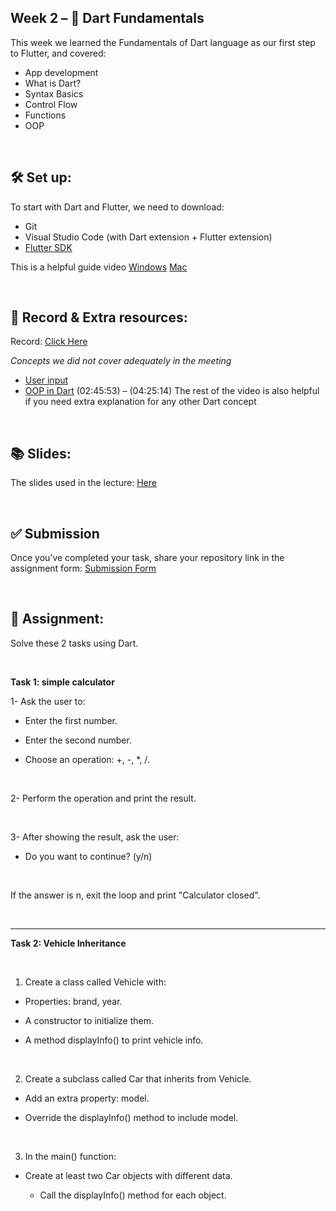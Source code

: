 ## Week 2 – 📱 Dart Fundamentals

This week we learned the Fundamentals of Dart language as our first step to Flutter, and covered:


- App development 
- What is Dart? 
- Syntax Basics 
- Control Flow 
- Functions 
- OOP

<br>

## 🛠️ Set up:

To start with Dart and Flutter, we need to download:


- Git
- Visual Studio Code (with Dart extension + Flutter extension)
- [Flutter SDK](https://docs.flutter.dev/install/manual)

This is a helpful guide video  [Windows](https://youtu.be/1KidD72q87s?si=HJZufhrCSBDIkFsU) [Mac](https://youtu.be/DlfmpVUy49o?si=Go_I1PtPxmgN8n6j)

<br>

## 🎥 Record & Extra resources:

Record: [Click Here](https://udksa.sharepoint.com/:v:/s/nn-Appdevelopment/EUuxkNuAuF1FgSuguPtUpMkBcgAdMzziMGFOTPB6iQ1Peg?e=VMG5nf)


*Concepts we did not cover adequately in the meeting*

- [User input](https://youtu.be/rFP953T0lfQ?si=NHgNb31TTtnd5tDc)
- [OOP in Dart](https://youtu.be/Fqcsow_7go4?si=ZKeoMU1MPjiT3gLc) (02:45:53) – (04:25:14)
The rest of the video is also helpful if you need extra explanation for any other Dart concept

<br>

## 📚 Slides:


The slides used in the lecture: [Here](../assets/Dart_Fundamentals.pdf)

<br>

## ✅ Submission

Once you’ve completed your task, share your repository link in the assignment form:
[Submission Form](https://forms.cloud.microsoft/Pages/ResponsePage.aspx?id=_LuGLASN_0GoOpQvB14PYB21Z8AvW0FIsQSmL58EU41UMUEwTjJMRDJQS1lIQ0FSRzVPSTkzTlc0SS4u)

<br>

## 🧠 Assignment:

Solve these 2 tasks using Dart.

<br>

**Task 1: simple calculator**

1-	Ask the user to:

  - Enter the first number.
    
  -	Enter the second number.
  
  -	Choose an operation: +, -, *, /.

<br>
  
2-	Perform the operation and print the result.

<br>

3-	After showing the result, ask the user:

  -	Do you want to continue? (y/n)

<br>

If the answer is n, exit the loop and print "Calculator closed".

<br>

---

**Task 2: Vehicle Inheritance**

<br>

1.	Create a class called Vehicle with:

  -	Properties: brand, year.
  
  -	A constructor to initialize them.
  
  -	A method displayInfo() to print vehicle info.

<br>
  
2.	Create a subclass called Car that inherits from Vehicle.

  -	Add an extra property: model.
  
  -	Override the displayInfo() method to include model.

<br>
  
3.	In the main() function:

  -	Create at least two Car objects with different data.
  
    -	Call the displayInfo() method for each object.


